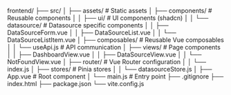 frontend/
├── src/
│   ├── assets/              # Static assets
│   ├── components/          # Reusable components
│   │   ├── ui/              # UI components (shadcn)
│   │   └── datasource/      # Datasource specific components
│   │       ├── DataSourceForm.vue
│   │       ├── DataSourceList.vue
│   │       └── DataSourceListItem.vue
│   ├── composables/         # Reusable Vue composables
│   │   └── useApi.js        # API communication
│   ├── views/               # Page components
│   │   ├── DashboardView.vue
│   │   ├── DataSourceView.vue
│   │   └── NotFoundView.vue
│   ├── router/              # Vue Router configuration
│   │   └── index.js
│   ├── stores/              # Pinia stores
│   │   └── datasourceStore.js
│   ├── App.vue              # Root component
│   └── main.js              # Entry point
├── .gitignore
├── index.html
├── package.json
└── vite.config.js